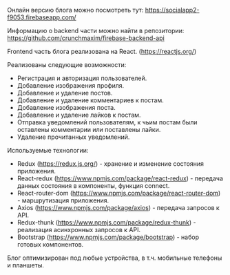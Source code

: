 Онлайн версию блога можно посмотреть тут: https://socialapp2-f9053.firebaseapp.com/

Информацию о backend части можно найти в репозитории: https://github.com/crunchmaxim/firebase-backend-api

Frontend часть блога реализована на React. (https://reactjs.org/)

Реализованы следующие возможности:

- Регистрация и авторизация пользователей.
- Добавление изображения профиля.
- Добавление и удаление постов.
- Добавление и удаление комментариев к постам.
- Добавление изображения поста.
- Добавление и удаление лайков к постам.
- Отправка уведомлений пользователям, к чьим постам были оставлены комментарии или поставлены лайки.
- Удаление прочитанных уведомлений.

Используемые технологии:

- Redux (https://redux.js.org/) - хранение и изменение состояния приложения.
- React-redux (https://www.npmjs.com/package/react-redux) - передача данных состояния в компоненты, функция connect.
- React-router-dom (https://www.npmjs.com/package/react-router-dom) - маршрутизация приложения.
- Axios (https://www.npmjs.com/package/axios) - передача запросов к API.
- Redux-thunk (https://www.npmjs.com/package/redux-thunk) - реализация асинхронных запросов к API.
- Bootstrap (https://www.npmjs.com/package/bootstrap) - набор готовых компонентов.

Блог оптимизирован под любые устройства, в т.ч. мобильные телефоны и планшеты.
